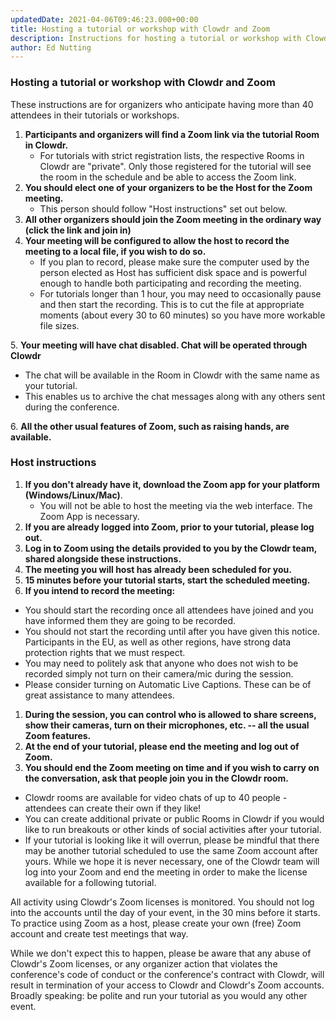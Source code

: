 ```yaml
---
updatedDate: 2021-04-06T09:46:23.000+00:00
title: Hosting a tutorial or workshop with Clowdr and Zoom
description: Instructions for hosting a tutorial or workshop with Clowdr and Zoom
author: Ed Nutting
---
```


### Hosting a tutorial or workshop with Clowdr and Zoom

These instructions are for organizers who anticipate having more than 40 attendees in their tutorials or workshops.

1. **Participants and organizers will find a Zoom link via the tutorial Room in Clowdr.**
   - For tutorials with strict registration lists, the respective Rooms in Clowdr are "private". Only those registered for the tutorial will see the room in the schedule and be able to access the Zoom link.
2. **You should elect one of your organizers to be the Host for the Zoom meeting.**
   - This person should follow "Host instructions" set out below.
3. **All other organizers should join the Zoom meeting in the ordinary way (click the link and join in)**
4. **Your meeting will be configured to allow the host to record the meeting to a local file, if you wish to do so.**
   - If you plan to record, please make sure the computer used by the person elected as Host has sufficient disk space and is powerful enough to handle both participating and recording the meeting.
   - For tutorials longer than 1 hour, you may need to occasionally pause and then start the recording. This is to cut the file at appropriate moments (about every 30 to 60 minutes) so you have more workable file sizes.

5\. **Your meeting will have chat disabled. Chat will be operated through Clowdr**

- The chat will be available in the Room in Clowdr with the same name as your tutorial.
- This enables us to archive the chat messages along with any others sent during the conference.

6\. **All the other usual features of Zoom, such as raising hands, are available.**

### Host instructions

1. **If you don't already have it, download the Zoom app for your platform (Windows/Linux/Mac)**.
   - You will not be able to host the meeting via the web interface. The Zoom App is necessary.
2. **If you are already logged into Zoom, prior to your tutorial, please log out.**
3. **Log in to Zoom using the details provided to you by the Clowdr team, shared alongside these instructions.**
4. **The meeting you will host has already been scheduled for you.**
5. **15 minutes before your tutorial starts, start the scheduled meeting.**
6. **If you intend to record the meeting:**

- You should start the recording once all attendees have joined and you have informed them they are going to be recorded.
- You should not start the recording until after you have given this notice. Participants in the EU, as well as other regions, have strong data protection rights that we must respect.
- You may need to politely ask that anyone who does not wish to be recorded simply not turn on their camera/mic during the session.
- Please consider turning on Automatic Live Captions. These can be of great assistance to many attendees.

1. **During the session, you can control who is allowed to share screens, show their cameras, turn on their microphones, etc. -- all the usual Zoom features.**
2. **At the end of your tutorial, please end the meeting and log out of Zoom.**
3. **You should end the Zoom meeting on time and if you wish to carry on the conversation, ask that people join you in the Clowdr room.**

- Clowdr rooms are available for video chats of up to 40 people - attendees can create their own if they like!
- You can create additional private or public Rooms in Clowdr if you would like to run breakouts or other kinds of social activities after your tutorial.
- If your tutorial is looking like it will overrun, please be mindful that there may be another tutorial scheduled to use the same Zoom account after yours. While we hope it is never necessary, one of the Clowdr team will log into your Zoom and end the meeting in order to make the license available for a following tutorial.

All activity using Clowdr's Zoom licenses is monitored. You should not log into the accounts until the day of your event, in the 30 mins before it starts. To practice using Zoom as a host, please create your own (free) Zoom account and create test meetings that way.

While we don't expect this to happen, please be aware that any abuse of Clowdr's Zoom licenses, or any organizer action that violates the conference's code of conduct or the conference's contract with Clowdr, will result in termination of your access to Clowdr and Clowdr's Zoom accounts. Broadly speaking: be polite and run your tutorial as you would any other event.
